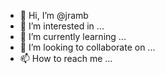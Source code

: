 - 👋 Hi, I’m @jramb
- 👀 I’m interested in ...
- 🌱 I’m currently learning ...
- 💞️ I’m looking to collaborate on ...
- 📫 How to reach me ...

<!---
jramb/jramb is a ✨ special ✨ repository because its `README.md` (this file) appears on your GitHub profile.
You can click the Preview link to take a look at your changes.
--->
